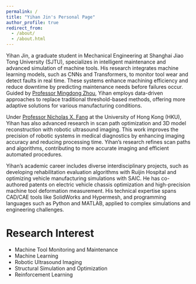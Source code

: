 ```yaml
---
permalink: /
title: "Yihan Jin's Personal Page"
author_profile: true
redirect_from: 
  - /about/
  - /about.html
---
```


Yihan Jin, a graduate student in Mechanical Engineering at Shanghai Jiao Tong University (SJTU), specializes in intelligent maintenance and advanced simulation of machine tools. His research integrates machine learning models, such as CNNs and Transformers, to monitor tool wear and detect faults in real time. These systems enhance machining efficiency and reduce downtime by predicting maintenance needs before failures occur. Guided by [Professor Mingdong Zhou](https://me.sjtu.edu.cn/teacher_directory1/zhoumingdong.html), Yihan employs data-driven approaches to replace traditional threshold-based methods, offering more adaptive solutions for various manufacturing conditions.

Under [Professor Nicholas X. Fang](https://www.mech.hku.hk/academic-staff/fang-x) at the University of Hong Kong (HKU), Yihan has also advanced research in scan path optimization and 3D model reconstruction with robotic ultrasound imaging. This work improves the precision of robotic systems in medical diagnostics by enhancing imaging accuracy and reducing processing time. Yihan’s research refines scan paths and algorithms, contributing to more accurate imaging and efficient automated procedures.

Yihan’s academic career includes diverse interdisciplinary projects, such as developing rehabilitation evaluation algorithms with Ruijin Hospital and optimizing vehicle manufacturing simulations with SAIC. He has co-authored patents on electric vehicle chassis optimization and high-precision machine tool deformation measurement. His technical expertise spans CAD/CAE tools like SolidWorks and Hypermesh, and programming languages such as Python and MATLAB, applied to complex simulations and engineering challenges.
<br/>

Research Interest
======
* Machine Tool Monitoring and Maintenance
* Machine Learning
* Robotic Ultrasound Imaging
* Structural Simulation and Optimization
* Reinforcement Learning

